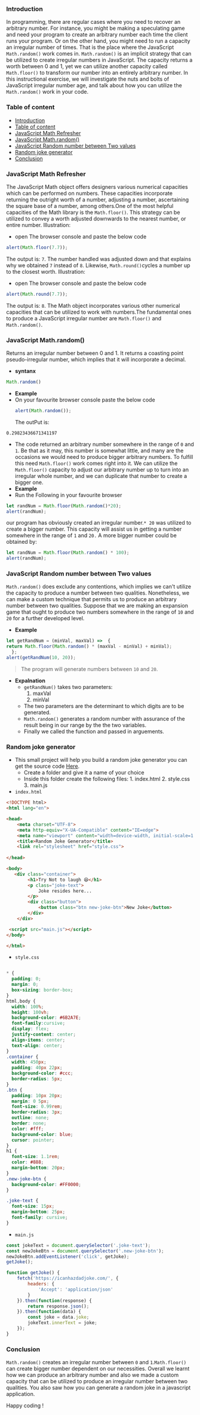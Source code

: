 ### Introduction
In programming, there are regular cases where you need to recover an arbitrary number. For instance, you might be making a speculating game and need your program to create an arbitrary number each time the client runs your program. Or on the other hand, you might need to run a capacity an irregular number of times.
That is the place where the JavaScript `Math.random()` work comes in. `Math.random()` is an implicit strategy that can be utilized to create irregular numbers in JavaScript. The capacity returns a worth between 0 and 1, yet we can utilize another capacity called `Math.floor()` to transform our number into an entirely arbitrary number.
In this instructional exercise, we will investigate the nuts and bolts of JavaScript irregular number age, and talk about how you can utilize the `Math.random()` work in your code.
### Table of content
- [Introduction](#introduction)
- [Table of content](#table-of-content)
- [JavaScript Math Refresher](#javascript-math-refresher)
- [JavaScript Math.random()](#javascript-mathrandom)
- [JavaScript Random number between Two values](#javascript-random-number-between-two-values)
- [Random joke generator](#random-joke-generator)
- [Conclusion](#conclusion)


### JavaScript Math Refresher 
The JavaScript Math object offers designers various numerical capacities which can be performed on numbers. These capacities incorporate returning the outright worth of a number, adjusting a number, ascertaining the square base of a number, among others.One of the most helpful capacities of the Math library is the `Math.floor()`. This strategy can be utilized to convey a worth adjusted downwards to the nearest number, or entire number. 
 Illustration:
 - open The browser console and paste the below code
```javascript
alert(Math.floor(7.7)); 
```
The output is: `7`. The number handled was adjusted down and that explains why we obtained `7` instead of `8`.
Likewise, `Math.round()`cycles a number up to the closest worth. 
 Illustration:
 - open The browser console and paste the below code 
 ```javascript
alert(Math.round(7.7)); 
```
The output is: `8`. The Math object incorporates various other numerical capacities that can be utilized to work with numbers.The fundamental ones to produce a JavaScript irregular number are `Math.floor()` and `Math.random()`.
### JavaScript Math.random()
Returns an irregular number between 0 and 1. It returns a coasting point pseudo-irregular number, which implies that it will incorporate a decimal. 
- **syntanx**
```javascript
Math.random()
```
- **Example**
- On your favourite browser console paste the below code
  ```javascript
  alert(Math.random());
  ```
  The outPut is:
```
0.29823436671341197
```
- The code returned an arbitrary number somewhere in the range of `0` and `1`. Be that as it may, this number is somewhat little, and many are the occasions we would need to produce bigger arbitrary numbers. To fulfill this need `Math.floor()` work comes right into it. 
We can utilize the `Math.floor()` capacity to adjust our arbitrary number up to turn into an irregular whole number, and we can duplicate that number to create a bigger one. 
- **Example**
- Run the Following in your favourite browser
```javascript
let randNum = Math.floor(Math.random()*20);
alert(randNum);
```
  our program has obviously created an irregular number.`* 20` was utilized  to create a bigger number. This capacity will assist us in getting a number somewhere in the range of `1` and `20.` 
  A more bigger number could be obtained by:
```javascript
let randNum = Math.floor(Math.random() * 100);
alert(randNum);
```

### JavaScript Random number between Two values
`Math.random()` does exclude any contentions, which implies we can't utilize the capacity to produce a number between two qualities. Nonetheless, we can make a custom technique that permits us to produce an arbitrary number between two qualities. Suppose that we are making an expansion game that ought to produce two numbers somewhere in the range of `10` and `20` for a further developed level.
- **Example**
```javascript
let getRandNum = (minVal, maxVal) =>  {
return Math.floor(Math.random() * (maxVal - minVal) + minVal);
  };
alert(getRandNum(10, 20));
```
> The program will generate numbers between `10` and `20`.
- **Expalnation**
   - `getRandNum()` takes two parameters:
       1. maxVal
       2. minVal
   - The two parameters are the determinant to which digits are to be generated.
   - `Math.random()` generates a random number with assurance of the result being in our range by the the two variables.
   - Finally we called the function and passed in arguements.

### Random joke generator
- This small project will help you build a random joke generator you can get the source code [Here](https://github.com/EssyG10/random-joke-generator).
     - Create a folder and give it a name of your choice
     - Inside this folder create the following files:
               1. index.html
               2. style.css
               3. main.js
- `index.html`
```html
<!DOCTYPE html>
<html lang="en">

<head>
    <meta charset="UTF-8">
    <meta http-equiv="X-UA-Compatible" content="IE=edge">
    <meta name="viewport" content="width=device-width, initial-scale=1.0">
    <title>Random Joke Generator</title>
    <link rel="stylesheet" href="style.css">
   
</head>

<body>
   <div class="container">
        <h1>Try Not to laugh 😆</h1>
        <p class="joke-text">
            Joke resides here...
        </p>
        <div class="button">
            <button class="btn new-joke-btn">New Joke</button>
        </div>
    </div>

 <script src="main.js"></script>
</body>

</html>
```
- `style.css`
```css

* {
  padding: 0;
  margin: 0;
  box-sizing: border-box;
}
html,body {
  width: 100%;
  height: 100vh;
  background-color: #6B2A7E;
  font-family:cursive;
  display: flex;
  justify-content: center; 
  align-items: center; 
  text-align: center;
}
.container {
  width: 450px;
  padding: 40px 22px; 
  background-color: #ccc;
  border-radius: 5px;
}
.btn {
  padding: 10px 20px; 
  margin: 0 5px; 
  font-size: 0.99rem;
  border-radius: 3px;
  outline: none;
  border: none;
  color: #fff;
  background-color: blue; 
  cursor: pointer;
}
h1 {
  font-size: 1.1rem;
  color: #888;
  margin-bottom: 20px;
} 
.new-joke-btn {
  background-color: #FF0000;
}

.joke-text {
  font-size: 15px;
  margin-bottom: 25px;
  font-family: cursive;
}
```
- `main.js`
```javascript
const jokeText = document.querySelector('.joke-text');
const newJokeBtn = document.querySelector('.new-joke-btn');
newJokeBtn.addEventListener('click', getJoke);
getJoke();

function getJoke() {
    fetch('https://icanhazdadjoke.com/', {
        headers: {
            'Accept': 'application/json'
        }
    }).then(function(response) {
        return response.json();
    }).then(function(data) {
        const joke = data.joke;
        jokeText.innerText = joke;
    });
}
```
### Conclusion
 `Math.random()` creates an irregular number between `0` and `1`.`Math.floor()` can create bigger number dependent on our necessities. 
 Overall we learnt how we can produce an arbitrary number and also we made a custom capacity that can be utilized to produce an irregular number between two qualities.
You also saw how you can generate a random joke in a javascript application.

Happy coding !